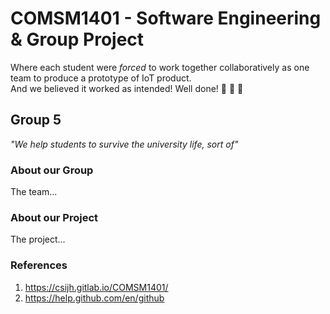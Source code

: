 # COMSM1401 - Software Engineering & Group Project
Where each student were _forced_ to work together collaboratively as one team to produce a prototype of IoT product.  
And we believed it worked as intended! Well done! :tada: :tada: :tada:

## Group 5
_"We help students to survive the university life, sort of"_

### About our Group
The team...

### About our Project
The project...

### References
1. https://csijh.gitlab.io/COMSM1401/
1. https://help.github.com/en/github

